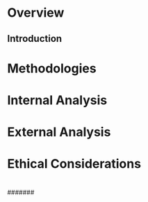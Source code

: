 # Overview 
## Introduction
##
# Methodologies
# Internal Analysis
# External Analysis 
# Ethical Considerations 
#
#######

